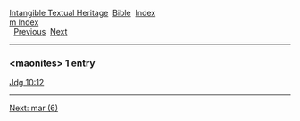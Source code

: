 [Intangible Textual Heritage](../../index)  [Bible](../index) 
[Index](index)   
[m Index](_m_)  
  [Previous](c07134)  [Next](c07136) 

------------------------------------------------------------------------

### &lt;maonites&gt; 1 entry

[Jdg 10:12](../kjv/jdg010.htm#012)  

------------------------------------------------------------------------

[Next: mar (6)](c07136)
